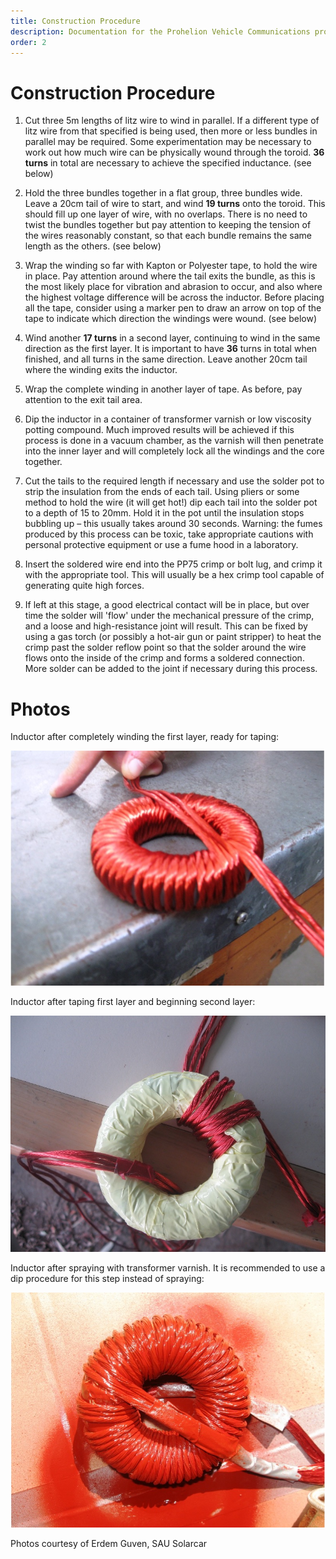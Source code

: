 ```yaml
---
title: Construction Procedure
description: Documentation for the Prohelion Vehicle Communications protocol
order: 2
---
```


# Construction Procedure

1.	Cut three 5m lengths of litz wire to wind in parallel.  If a different type of litz wire from that specified is being used, then more or less bundles in parallel may be required.  Some experimentation may be necessary to work out how much wire can be physically wound through the toroid.  __36 turns__ in total are necessary to achieve the specified inductance. (see below)

2.	Hold the three bundles together in a flat group, three bundles wide. Leave a 20cm tail of wire to start, and wind __19 turns__ onto the toroid.  This should fill up one layer of wire, with no overlaps.  There is no need to twist the bundles together but pay attention to keeping the tension of the wires reasonably constant, so that each bundle remains the same length as the others. (see below) 

3.	Wrap the winding so far with Kapton or Polyester tape, to hold the wire in place.  Pay attention around where the tail exits the bundle, as this is the most likely place for vibration and abrasion to occur, and also where the highest voltage difference will be across the inductor.  Before placing all the tape, consider using a marker pen to draw an arrow on top of the tape to indicate which direction the windings were wound. (see below)

4.	Wind another __17 turns__ in a second layer, continuing to wind in the same direction as the first layer.  It is important to have __36__ turns in total when finished, and all turns in the same direction.  Leave another 20cm tail where the winding exits the inductor.

5.	Wrap the complete winding in another layer of tape.  As before, pay attention to the exit tail area.

6.	Dip the inductor in a container of transformer varnish or low viscosity potting compound.  Much improved results will be achieved if this process is done in a vacuum chamber, as the varnish will then penetrate into the inner layer and will completely lock all the windings and the core together.  

7.	Cut the tails to the required length if necessary and use the solder pot to strip the insulation from the ends of each tail.  Using pliers or some method to hold the wire (it will get hot!) dip each tail into the solder pot to a depth of 15 to 20mm.  Hold it in the pot until the insulation stops bubbling up – this usually takes around 30 seconds. Warning: the fumes produced by this process can be toxic, take appropriate cautions with personal protective equipment or use a fume hood in a laboratory.

8.	Insert the soldered wire end into the PP75 crimp or bolt lug, and crimp it with the appropriate tool. This will usually be a hex crimp tool capable of generating quite high forces.

9.	If left at this stage, a good electrical contact will be in place, but over time the solder will 'flow' under the mechanical pressure of the crimp, and a loose and high-resistance joint will result.  This can be fixed by using a gas torch (or possibly a hot-air gun or paint stripper) to heat the crimp past the solder reflow point so that the solder around the wire flows onto the inside of the crimp and forms a soldered connection.  More solder can be added to the joint if necessary during this process.

# Photos

Inductor after completely winding the first layer, ready for taping:

![Step 1](images/ready_for_taping.jpg)

Inductor after taping first layer and beginning second layer:

![Step 2](images/beginning_second_layer.jpg)

Inductor after spraying with transformer varnish.  It is recommended to use a dip procedure for this step instead of spraying:

![Step 3](images/after_spraying.jpg)

Photos courtesy of Erdem Guven, SAU Solarcar
